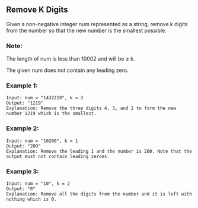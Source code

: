 ## Remove K Digits

Given a non-negative integer num represented as a string, remove k digits from the number so that the new number is the smallest possible.

### Note:
The length of num is less than 10002 and will be ≥ k.

The given num does not contain any leading zero.
### Example 1:
```
Input: num = "1432219", k = 3
Output: "1219"
Explanation: Remove the three digits 4, 3, and 2 to form the new number 1219 which is the smallest.
```
### Example 2:
```
Input: num = "10200", k = 1
Output: "200"
Explanation: Remove the leading 1 and the number is 200. Note that the output must not contain leading zeroes.
```
### Example 3:
```
Input: num = "10", k = 2
Output: "0"
Explanation: Remove all the digits from the number and it is left with nothing which is 0.
```
